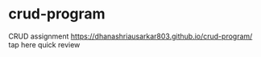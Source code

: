 # crud-program
CRUD assignment
https://dhanashriausarkar803.github.io/crud-program/ tap here quick review
